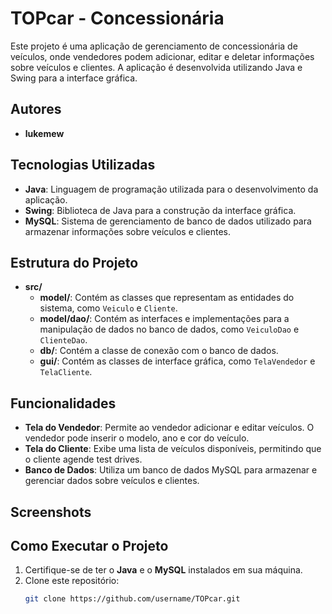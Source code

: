 # TOPcar - Concessionária

Este projeto é uma aplicação de gerenciamento de concessionária de veículos, onde vendedores podem adicionar, editar e deletar informações sobre veículos e clientes. A aplicação é desenvolvida utilizando Java e Swing para a interface gráfica.

## Autores
- **lukemew**

## Tecnologias Utilizadas
- **Java**: Linguagem de programação utilizada para o desenvolvimento da aplicação.
- **Swing**: Biblioteca de Java para a construção da interface gráfica.
- **MySQL**: Sistema de gerenciamento de banco de dados utilizado para armazenar informações sobre veículos e clientes.

## Estrutura do Projeto
- **src/**
  - **model/**: Contém as classes que representam as entidades do sistema, como `Veiculo` e `Cliente`.
  - **model/dao/**: Contém as interfaces e implementações para a manipulação de dados no banco de dados, como `VeiculoDao` e `ClienteDao`.
  - **db/**: Contém a classe de conexão com o banco de dados.
  - **gui/**: Contém as classes de interface gráfica, como `TelaVendedor` e `TelaCliente`.

## Funcionalidades
- **Tela do Vendedor**: Permite ao vendedor adicionar e editar veículos. O vendedor pode inserir o modelo, ano e cor do veículo.
- **Tela do Cliente**: Exibe uma lista de veículos disponíveis, permitindo que o cliente agende test drives.
- **Banco de Dados**: Utiliza um banco de dados MySQL para armazenar e gerenciar dados sobre veículos e clientes.

## Screenshots


## Como Executar o Projeto
1. Certifique-se de ter o **Java** e o **MySQL** instalados em sua máquina.
2. Clone este repositório:
   ```bash
   git clone https://github.com/username/TOPcar.git

